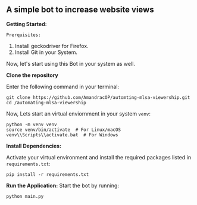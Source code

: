 ## A simple bot to increase website views
**Getting Started:**

`Prerquisites:`

1. Install geckodriver for Firefox.
2. Install Git in your System.

Now, let's start using this Bot in your system as well.

**Clone the repository**

Enter the following command in your terminal:
```
git clone https://github.com/AmandracOP/automting-mlsa-viewership.git
cd /automating-mlsa-viewership
```
 
 Now, Lets start an virtual enviornment in your system `venv`:
```
python -m venv venv
source venv/bin/activate  # For Linux/macOS
venv\\Scripts\\activate.bat  # For Windows
```
 **Install Dependencies:**
  
  Activate your virtual environment and install the required packages listed in `requirements.txt`:

```
pip install -r requirements.txt
```

 **Run the Application:**
 Start the bot by running:

```
python main.py
```
